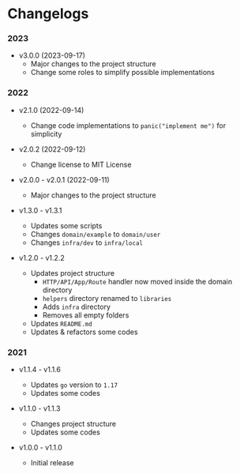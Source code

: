 # Changelogs

### 2023

- v3.0.0 (2023-09-17)
  - Major changes to the project structure
  - Change some roles to simplify possible implementations

### 2022

- v2.1.0 (2022-09-14)
  - Change code implementations to `panic("implement me")` for simplicity

- v2.0.2 (2022-09-12)
  - Change license to MIT License 

- v2.0.0 - v2.0.1 (2022-09-11)
  - Major changes to the project structure

- v1.3.0 - v1.3.1
  - Updates some scripts
  - Changes `domain/example` to `domain/user`
  - Changes `infra/dev` to `infra/local`

- v1.2.0 - v1.2.2
  - Updates project structure
    - `HTTP/API/App/Route` handler now moved inside the domain directory
    - `helpers` directory renamed to `libraries`
    - Adds `infra` directory
    - Removes all empty folders
  - Updates `README.md`
  - Updates & refactors some codes

### 2021

- v1.1.4 - v1.1.6
  - Updates `go` version to `1.17`
  - Updates some codes

- v1.1.0 - v1.1.3
  - Changes project structure
  - Updates some codes

- v1.0.0 - v1.1.0
  - Initial release
